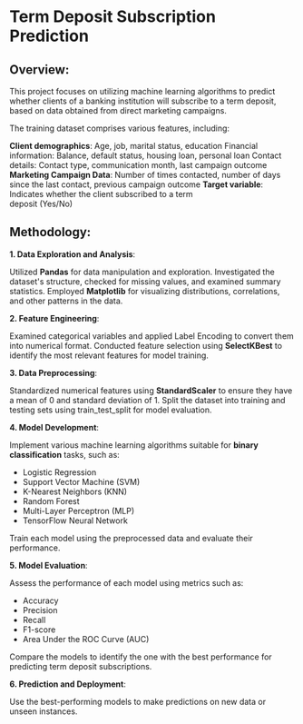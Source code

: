 # Term Deposit Subscription Prediction

## Overview:

This project focuses on utilizing machine learning algorithms to predict whether clients of a banking institution will subscribe to a term deposit, based on data obtained from direct marketing campaigns. 

The training dataset comprises various features, including:

  **Client demographics**: Age, job, marital status, education
  Financial information: Balance, default status, housing loan, personal loan
  Contact details: Contact type, communication month, last campaign outcome
  **Marketing Campaign Data**: Number of times contacted, number of days since   the last contact, previous campaign outcome
  **Target variable**: Indicates whether the client subscribed to a term   
    deposit (Yes/No)

## Methodology:

**1. Data Exploration and Analysis**:

Utilized **Pandas** for data manipulation and exploration.
Investigated the dataset's structure, checked for missing values, and examined summary statistics.
Employed **Matplotlib** for visualizing distributions, correlations, and other patterns in the data.

**2. Feature Engineering**:

Examined categorical variables and applied Label Encoding to convert them into numerical format.
Conducted feature selection using **SelectKBest** to identify the most relevant features for model training.

**3. Data Preprocessing**:

Standardized numerical features using **StandardScaler** to ensure they have a mean of 0 and standard deviation of 1.
Split the dataset into training and testing sets using train_test_split for model evaluation.

**4. Model Development**:

Implement various machine learning algorithms suitable for **binary classification** tasks, such as:

- Logistic Regression
- Support Vector Machine (SVM)
- K-Nearest Neighbors (KNN)
- Random Forest
- Multi-Layer Perceptron (MLP)
- TensorFlow Neural Network

Train each model using the preprocessed data and evaluate their performance.

**5. Model Evaluation**:

Assess the performance of each model using metrics such as:
- Accuracy
- Precision
- Recall
- F1-score
- Area Under the ROC Curve (AUC)

Compare the models to identify the one with the best performance for predicting term deposit subscriptions.

**6. Prediction and Deployment**:

Use the best-performing models to make predictions on new data or unseen instances.
